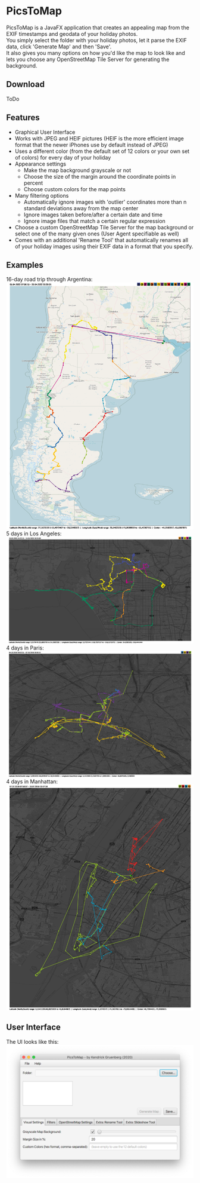 # PicsToMap
PicsToMap is a JavaFX application that creates an appealing map from the EXIF timestamps and geodata of your holiday photos.  
You simply select the folder with your holiday photos, let it parse the EXIF data, click 'Generate Map' and then 'Save'.  
It also gives you many options on how you'd like the map to look like and lets you choose any OpenStreetMap Tile Server for generating the background.

## Download
ToDo

## Features
* Graphical User Interface
* Works with JPEG and HEIF pictures (HEIF is the more efficient image format that the newer iPhones use by default instead of JPEG)
* Uses a different color (from the default set of 12 colors or your own set of colors) for every day of your holiday
* Appearance settings
    * Make the map background grayscale or not
    * Choose the size of the margin around the coordinate points in percent
    * Choose custom colors for the map points
* Many filtering options
    * Automatically ignore images with 'outlier' coordinates more than n standard deviations away from the map center
    * Ignore images taken before/after a certain date and time
    * Ignore image files that match a certain regular expression
* Choose a custom OpenStreetMap Tile Server for the map background or select one of the many given ones (User Agent specifiable as well)
* Comes with an additional 'Rename Tool' that automatically renames all of your holiday images using their EXIF data in a format that you specify. 

## Examples
16-day road trip through Argentina:
![Argentina Map](map-examples/argentina.png "Argentina Map")
5 days in Los Angeles:  
![Los Angeles Map](map-examples/los-angeles.png "Los Angeles Map")
4 days in Paris:  
![Paris Map](map-examples/paris.png "Paris Map")
4 days in Manhattan:  
![Manhattan Map](map-examples/manhattan.png "Manhattan Map")

## User Interface
The UI looks like this:  
![User Interface](user-interface.png "User Interface")
